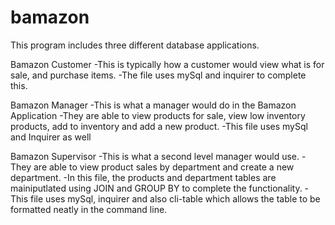 # bamazon
This program includes three different database applications.

Bamazon Customer
-This is typically how a customer would view what is for sale, and purchase items.
-The file uses mySql and inquirer to complete this. 

Bamazon Manager
-This is what a manager would do in the Bamazon Application
-They are able to view products for sale, view low inventory products, add to inventory and add a new product.
-This file uses mySql and Inquirer as well

Bamazon Supervisor
-This is what a second level manager would use.
-They are able to view product sales by department and create a new department.
-In this file, the products and department tables are mainiputlated using JOIN and GROUP BY to complete the functionality.
-This file uses mySql, inquirer and also cli-table which allows the table to be formatted neatly in the command line.
